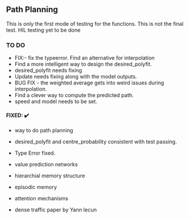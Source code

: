 ## Path Planning
This is only the first mode of testing for the functions. This is not the final test. HIL testing yet to be done

### TO DO

- FIX:- fix the typeerror. Find an alternative for interpolation 
- Find a more intelligent way to design the desired_polyfit.
- desired_polyfit needs fixing
- Update needs fixing along with the model outputs.
- BUG FIX - the weighted average gets into weird issues during interpolation.
- Find a clever way to compute the predicted path.
- speed and model needs to be set.
 
#### FIXED: :heavy_check_mark:
 - way to do path planning
 - desired_polyfit and centre_probability consistent with test passing. 
 - Type Error fixed.

- value prediction networks
- hierarchial memory structure
- episodic memory
- attention mechanisms
- dense traffic paper by Yann lecun